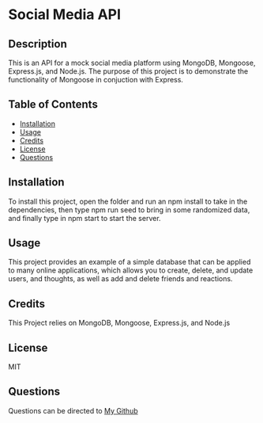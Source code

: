 # Social Media API



    
## Description
This is an API for a mock social media platform using MongoDB, Mongoose, Express.js, and Node.js. The purpose of this project is to demonstrate the functionality of Mongoose in conjuction with Express.
    
## Table of Contents
- [Installation](#installation)
- [Usage](#usage)
- [Credits](#credits)
- [License](#license)
- [Questions](#questions)

## Installation

To install this project, open the folder and run an npm install to take in the dependencies, then type npm run seed to bring in some randomized data, and finally type in npm start to start the server.
## Usage

    
This project provides an example of a simple database that can be applied to many online applications, which allows you to create, delete, and update users, and thoughts, as well as add and delete friends and reactions.

## Credits

This Project relies on MongoDB, Mongoose, Express.js, and Node.js

## License

MIT

## Questions

Questions can be directed to [My Github](https://github.com/Pat-Delaney "My Github")
